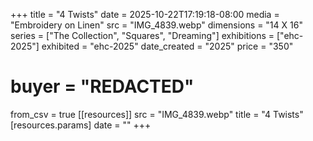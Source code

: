 +++
title = "4 Twists"
date = 2025-10-22T17:19:18-08:00
media = "Embroidery on Linen"
src = "IMG_4839.webp"
dimensions = "14 X 16"
series = ["The Collection", "Squares", "Dreaming"]
exhibitions = ["ehc-2025"]
exhibited = "ehc-2025"
date_created = "2025"
price = "350"
# buyer = "REDACTED"
from_csv = true
[[resources]]
  src = "IMG_4839.webp"
  title = "4 Twists"
  [resources.params]
  date = ""
+++